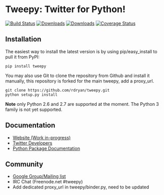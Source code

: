 Tweepy: Twitter for Python!
======
[![Build Status](https://travis-ci.org/tweepy/tweepy.png?branch=master)](https://travis-ci.org/tweepy/tweepy)
[![Downloads](https://pypip.in/d/tweepy/badge.png)](https://crate.io/packages/tweepy) [![Downloads](https://pypip.in/v/tweepy/badge.png)](https://crate.io/packages/tweepy)
[![Coverage Status](https://coveralls.io/repos/tweepy/tweepy/badge.png?branch=master)](https://coveralls.io/r/tweepy/tweepy?branch=master)

Installation
------------
The easiest way to install the latest version
is by using pip/easy_install to pull it from PyPI:

    pip install tweepy

You may also use Git to clone the repository from
Github and install it manually, this repository is
forked for the main tweepy, add a proxy_url.

    git clone https://github.com/rdryan/tweepy.git
    python setup.py install

**Note** only Python 2.6 and 2.7 are supported at
the moment. The Python 3 family is not yet supported.

Documentation
-------------
  - [Website (Work in-progress)](http://tweepy.github.com/)
  - [Twitter Developers](http://dev.twitter.com/)
  - [Python Package Documentation](http://packages.python.org/tweepy/html/index.html)

Community
---------
  - [Google Group/Mailing list](http://groups.google.com/group/tweepy)
  - IRC Chat (Freenode.net #tweepy)
  - Add dedicated proxy_url in tweepy/binder.py, need to be updated

